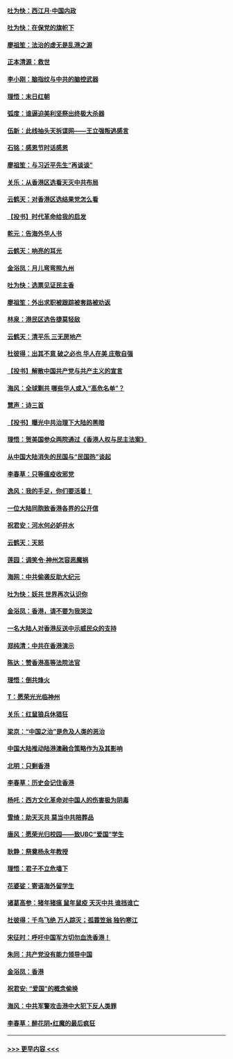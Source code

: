 #### [吐为快：西江月·中国内政](../pages/nsc993/n11692071.md?t=12011411) 
#### [吐为快：在保党的旗帜下](../pages/nsc993/n11691188.md?t=12011411) 
#### [廖祖笙：法治的虚无是乱港之源](../pages/nsc993/n11690605.md?t=12011411) 
#### [正本清源：救世](../pages/nsc993/n11689134.md?t=12011411) 
#### [李小刚：脑指纹与中共的脑控武器](../pages/nsc993/n11688900.md?t=12011411) 
#### [理悟：末日红朝](../pages/nsc993/n11688829.md?t=12011411) 
#### [弧度：谁逼迫美利坚祭出终极大杀器](../pages/nsc993/n11688735.md?t=12011411) 
#### [伍新：此线抽头天拆谍网——王立强叛逃感言](../pages/nsc993/n11687981.md?t=12011411) 
#### [石铭：感恩节时话感恩](../pages/nsc993/n11687568.md?t=12011411) 
#### [廖祖笙：与习近平先生“再谈谈”](../pages/nsc993/n11687005.md?t=12011411) 
#### [关乐：从香港区选看天灭中共布局](../pages/nsc993/n11686647.md?t=12011411) 
#### [云鹤天：对香港区选结果党怎么看](../pages/nsc993/n11686216.md?t=12011411) 
#### [【投书】时代革命给我的启发](../pages/nsc993/n11684287.md?t=12011411) 
#### [乾元：告海外华人书](../pages/nsc993/n11684044.md?t=12011411) 
#### [云鹤天：响亮的耳光](../pages/nsc993/n11684254.md?t=12011411) 
#### [金浴凤：月儿弯弯照九州](../pages/nsc993/n11684231.md?t=12011411) 
#### [吐为快：选票见证民主香](../pages/nsc993/n11684206.md?t=12011411) 
#### [廖祖笙：外出求职被跟踪被套路被劝返](../pages/nsc993/n11683874.md?t=12011411) 
#### [林泉：港民区选告捷莫轻敌](../pages/nsc993/n11683930.md?t=12011411) 
#### [云鹤天：清平乐 三无房地产](../pages/nsc993/n11681521.md?t=12011411) 
#### [杜彼得：出其不意 破之必也 华人在美 庄敬自强](../pages/nsc993/n11679554.md?t=12011411) 
#### [【投书】解散中国共产党与共产主义的宣言](../pages/nsc993/n11679177.md?t=12011411) 
#### [海风：全球剿共 哪些华人或入“高危名单”？](../pages/nsc993/n11678617.md?t=12011411) 
#### [慧声：诗三首](../pages/nsc993/n11678848.md?t=12011411) 
#### [【投书】曝光中共治理下大陆的黑暗](../pages/nsc993/n11678674.md?t=12011411) 
#### [理悟：贺美国参众两院通过《香港人权与民主法案》](../pages/nsc993/n11678104.md?t=12011411) 
#### [从中国大陆消失的民国与“民国热”谈起](../pages/nsc993/n11678075.md?t=12011411) 
#### [李春草：只等瘟疫收邪党](../pages/nsc993/n11677308.md?t=12011411) 
#### [逸风：我的手足，你们要活着！](../pages/nsc993/n11676352.md?t=12011411) 
#### [一位大陆同胞致香港各界的公开信](../pages/nsc993/n11675761.md?t=12011411) 
#### [祝君安：河水何必妒井水](../pages/nsc993/n11675746.md?t=12011411) 
#### [云鹤天：天怒](../pages/nsc993/n11675718.md?t=12011411) 
#### [莲园：调笑令‧神州怎容恶魔祸](../pages/nsc993/n11675648.md?t=12011411) 
#### [海网：中共偷袭反助大纪元](../pages/nsc993/n11673515.md?t=12011411) 
#### [吐为快：妖共 世界再次认识你](../pages/nsc993/n11673506.md?t=12011411) 
#### [金浴凤：香港，请不要为我哭泣](../pages/nsc993/n11673248.md?t=12011411) 
#### [一名大陆人对香港反送中示威民众的支持](../pages/nsc993/n11672615.md?t=12011411) 
#### [郑纯清：中共在香港演示](../pages/nsc993/n11670539.md?t=12011411) 
#### [陈达：赞香港高等法院法官](../pages/nsc993/n11669542.md?t=12011411) 
#### [理悟：倒共烽火](../pages/nsc993/n11668844.md?t=12011411) 
#### [T：愿荣光光临神州](../pages/nsc993/n11668421.md?t=12011411) 
#### [关乐：红鼠狼兵休猖狂](../pages/nsc993/n11668378.md?t=12011411) 
#### [梁京：“中国之治”是危及人类的恶治](../pages/nsc993/n11668328.md?t=12011411) 
#### [中国大陆推动陆港澳融合策略作为及其影响](../pages/nsc993/n11668157.md?t=12011411) 
#### [北明：只剩香港](../pages/nsc993/n11668002.md?t=12011411) 
#### [李春草：历史会记住香港](../pages/nsc993/n11667927.md?t=12011411) 
#### [杨吒：西方文化革命对中国人的伤害极为阴毒](../pages/nsc993/n11664521.md?t=12011411) 
#### [雪绮：助天灭共 莫当中共陪葬品](../pages/nsc993/n11662650.md?t=12011411) 
#### [唐风：愿荣光归校园——致UBC“爱国”学生](../pages/nsc993/n11662194.md?t=12011411) 
#### [耿静：祭奠杨永年教授](../pages/nsc993/n11662514.md?t=12011411) 
#### [理悟：君子不立危墙下](../pages/nsc993/n11662172.md?t=12011411) 
#### [花婆娑：寄语海外留学生](../pages/nsc993/n11662121.md?t=12011411) 
#### [诸葛高参：猪年猪瘟 鼠年鼠疫 天灭中共 谁挡谁亡](../pages/nsc993/n11661980.md?t=12011411) 
#### [杜彼得：千鸟飞绝 万人踪灭；孤蓑笠翁 独钓寒江](../pages/nsc993/n11661170.md?t=12011411) 
#### [宋征时：呼吁中国军方切勿血洗香港！](../pages/nsc993/n11415318.md?t=12011411) 
#### [朱同：共产党没有能力领导中国](../pages/nsc993/n11660421.md?t=12011411) 
#### [金浴凤：香港](../pages/nsc993/n11660419.md?t=12011411) 
#### [祝君安: “爱国”的概念偷换](../pages/nsc993/n11659706.md?t=12011411) 
#### [海风：中共军警攻击港中大犯下反人类罪](../pages/nsc993/n11659632.md?t=12011411) 
#### [李春草：醉花阴•红魔的最后疯狂](../pages/nsc993/n11659287.md?t=12011411) 

----
#### [ >>> 更早内容 <<< ](../indexes/nsc993-earlier.md)
